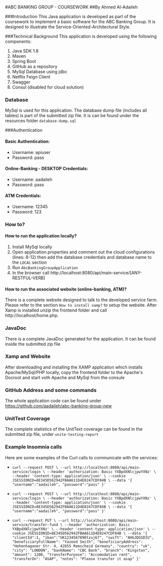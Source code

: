 #ABC BANKING GROUP - COURSEWORK
##By Ahmed Al-Adaileh

###Introduction
This Java application is developed as part of the coursework to implement a basic software for the 
ABC Banking Group. It is designed to illustrate the Service-Oriented-Architectural Style.

###Technical Background
This application is developed using the following components:
1. Java SDK 1.8
2. Maven
3. Spring Boot
4. GitHub as a repository
5. MySql Database using jdbc
6. Netflix Feign Client
7. Swagger 
8. Consul (disabled for cloud solution)

### Database
MySql is used for this application. The database dump file (includes all tables) is part of the 
submitted zip file. It is can be found under the resources folder `database-dump.sql`

###Authentication
#### Basic Authentication:
- Username: apiuser
- Password: pass

#### Online-Banking - DESKTOP Credentials:
- Username: aadaileh
- Password: pass

#### ATM Credentials:
- Username: 12345
- Password: 123

### How to?
#### How to run the application locally?
1. Install MySql locally
2. Open application.properties and comment out the cloud configurations (lines: 8-12) then add the 
database credentials and database name to the `LOCAL` section
3. Run `AbcBankingGroupApplication`
4. In the browser call http://localhost:8080/api/main-service/[ANY-RESTFUL-VERB]

#### How to run the associated website (online-banking, ATM)?
There is a complete website designed to talk to the developed service farm. Please refer to the 
section `How to install xamp?` to setup the website. After Xamp is installed unzip the frontend 
folder and call http://localhost/home.php.

### JavaDoc
There is a complete JavaDoc generated for the application. It can be found inside the submitted zip file

### Xamp and Website
After downloading and installing the XAMP application which installs Apache/MySql/PHP locally, copy the 
frontend folder to the Apache's Docroot and start voth Apache and MySql from the consule

### GitHub Address and some commands
The whole application code can be found under https://github.com/aadaileh/abc-banking-group-new

### UnitTest Coverage
The complete statistics of the UnitText coverage can be found in the submitted zip file, under `unite-testing-report`

### Example Insomnia calls
Here are some examples of the Curl calls to communicate with the services:
- `curl --request POST \
   --url http://localhost:8080/api/main-service/login \
   --header 'authorization: Basic YXBpdXNlcjpwYXNz' \
   --header 'content-type: application/json' \
   --cookie JSESSIONID=8E345D562942FBAA611D4E8247CDF84B \
   --data '{  
 	 "username":"aadaileh",
    "password":"pass"
 }'`
 
- `curl --request POST \
    --url http://localhost:8080/api/main-service/login \
    --header 'authorization: Basic YXBpdXNlcjpwYXNz' \
    --header 'content-type: application/json' \
    --cookie JSESSIONID=8E345D562942FBAA611D4E8247CDF84B \
    --data '{  
  	 "username":"aadaileh",
     "password":"pass"
  }'`
  
- `curl --request PUT \
     --url http://localhost:8080/api/main-service/transfer-fund \
     --header 'authorization: Basic YXBpdXNlcjpwYXNz' \
     --header 'content-type: application/json' \
     --cookie JSESSIONID=8E345D562942FBAA611D4E8247CDF84B \
     --data '{  
   	"clientId":1,
     "iban":"UK1234567890tzuj67",
   	"swift": "AHGJDGSDIU",
   	"beneficiaryFullName": "Yazeed Smith",
   	"beneficiaryAddress": "Hohenhaganer Str. 4, 42855 Remscheid Germany",
   	"country": "uk",
   	"city": "LONDON",
   	"bankName": "CBC Bank",
   	"branch": "Kingston",
   	"amount": 1200,
   	"transferPurpose": "Accomodation rent",
   	"transferOn": "ASAP",
   	"notes": "Please transfer it asap"
   }'`